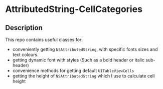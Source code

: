 AttributedString-CellCategories
===============================

## Description

This repo contains useful classes for:
- conveniently getting `NSAttributedString`, with specific fonts sizes and text colours.
- getting dynamic font with styles (Such as a bold header or italic sub-header)
- convenience methods for getting default `UITableViewCells`
- getting the height of `NSAttributedString` which I use to calculate cell height
